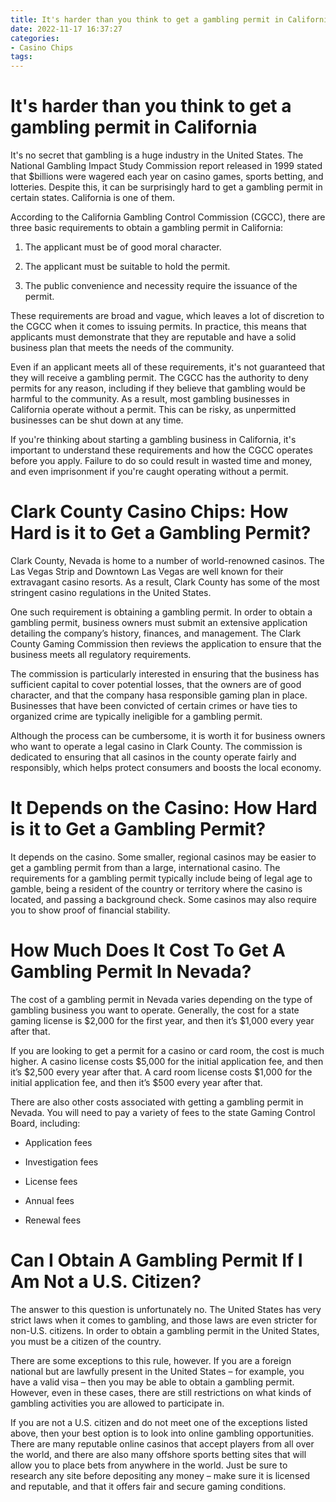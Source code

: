 ```yaml
---
title: It's harder than you think to get a gambling permit in California
date: 2022-11-17 16:37:27
categories:
- Casino Chips
tags:
---
```



#  It's harder than you think to get a gambling permit in California

It's no secret that gambling is a huge industry in the United States. The National Gambling Impact Study Commission report released in 1999 stated that $billions were wagered each year on casino games, sports betting, and lotteries. Despite this, it can be surprisingly hard to get a gambling permit in certain states. California is one of them.

According to the California Gambling Control Commission (CGCC), there are three basic requirements to obtain a gambling permit in California:

1) The applicant must be of good moral character.

2) The applicant must be suitable to hold the permit.

3) The public convenience and necessity require the issuance of the permit.

These requirements are broad and vague, which leaves a lot of discretion to the CGCC when it comes to issuing permits. In practice, this means that applicants must demonstrate that they are reputable and have a solid business plan that meets the needs of the community.

Even if an applicant meets all of these requirements, it's not guaranteed that they will receive a gambling permit. The CGCC has the authority to deny permits for any reason, including if they believe that gambling would be harmful to the community. As a result, most gambling businesses in California operate without a permit. This can be risky, as unpermitted businesses can be shut down at any time.

If you're thinking about starting a gambling business in California, it's important to understand these requirements and how the CGCC operates before you apply. Failure to do so could result in wasted time and money, and even imprisonment if you're caught operating without a permit.

#  Clark County Casino Chips: How Hard is it to Get a Gambling Permit?

Clark County, Nevada is home to a number of world-renowned casinos. The Las Vegas Strip and Downtown Las Vegas are well known for their extravagant casino resorts. As a result, Clark County has some of the most stringent casino regulations in the United States.

One such requirement is obtaining a gambling permit. In order to obtain a gambling permit, business owners must submit an extensive application detailing the company’s history, finances, and management. The Clark County Gaming Commission then reviews the application to ensure that the business meets all regulatory requirements.

The commission is particularly interested in ensuring that the business has sufficient capital to cover potential losses, that the owners are of good character, and that the company hasa responsible gaming plan in place. Businesses that have been convicted of certain crimes or have ties to organized crime are typically ineligible for a gambling permit.

Although the process can be cumbersome, it is worth it for business owners who want to operate a legal casino in Clark County. The commission is dedicated to ensuring that all casinos in the county operate fairly and responsibly, which helps protect consumers and boosts the local economy.

#  It Depends on the Casino: How Hard is it to Get a Gambling Permit?

It depends on the casino. Some smaller, regional casinos may be easier to get a gambling permit from than a large, international casino. The requirements for a gambling permit typically include being of legal age to gamble, being a resident of the country or territory where the casino is located, and passing a background check. Some casinos may also require you to show proof of financial stability.

#  How Much Does It Cost To Get A Gambling Permit In Nevada?

The cost of a gambling permit in Nevada varies depending on the type of gambling business you want to operate. Generally, the cost for a state gaming license is $2,000 for the first year, and then it’s $1,000 every year after that.

If you are looking to get a permit for a casino or card room, the cost is much higher. A casino license costs $5,000 for the initial application fee, and then it’s $2,500 every year after that. A card room license costs $1,000 for the initial application fee, and then it’s $500 every year after that.

There are also other costs associated with getting a gambling permit in Nevada. You will need to pay a variety of fees to the state Gaming Control Board, including:

* Application fees

* Investigation fees

* License fees

* Annual fees

* Renewal fees


#  Can I Obtain A Gambling Permit If I Am Not a U.S. Citizen?

The answer to this question is unfortunately no. The United States has very strict laws when it comes to gambling, and those laws are even stricter for non-U.S. citizens. In order to obtain a gambling permit in the United States, you must be a citizen of the country.

There are some exceptions to this rule, however. If you are a foreign national but are lawfully present in the United States – for example, you have a valid visa – then you may be able to obtain a gambling permit. However, even in these cases, there are still restrictions on what kinds of gambling activities you are allowed to participate in.

If you are not a U.S. citizen and do not meet one of the exceptions listed above, then your best option is to look into online gambling opportunities. There are many reputable online casinos that accept players from all over the world, and there are also many offshore sports betting sites that will allow you to place bets from anywhere in the world. Just be sure to research any site before depositing any money – make sure it is licensed and reputable, and that it offers fair and secure gaming conditions.